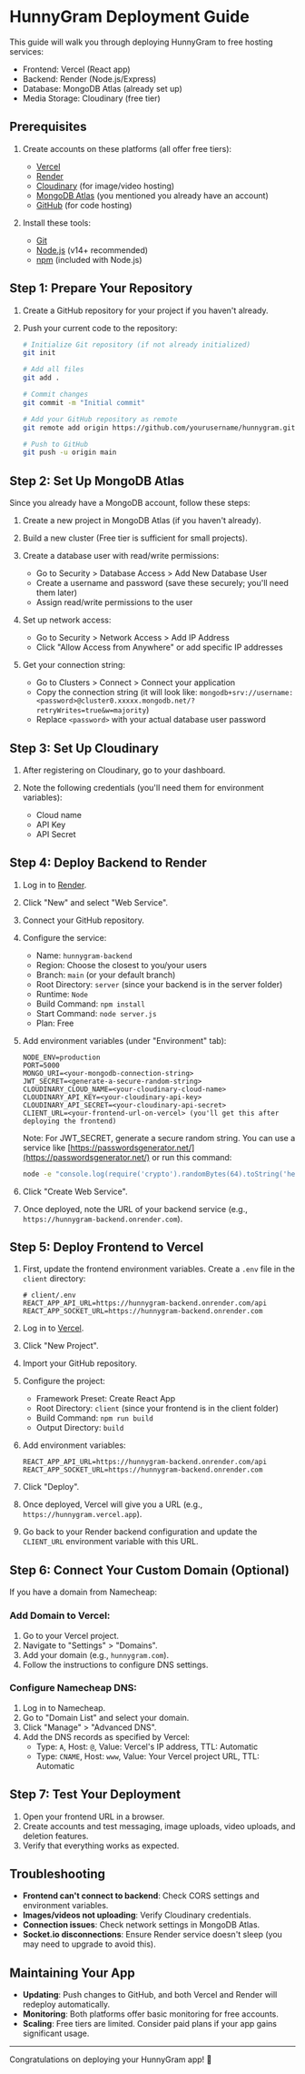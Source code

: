 # HunnyGram Deployment Guide

This guide will walk you through deploying HunnyGram to free hosting services:

- Frontend: Vercel (React app)
- Backend: Render (Node.js/Express)
- Database: MongoDB Atlas (already set up)
- Media Storage: Cloudinary (free tier)

## Prerequisites

1. Create accounts on these platforms (all offer free tiers):
   - [Vercel](https://vercel.com/signup)
   - [Render](https://render.com/register)
   - [Cloudinary](https://cloudinary.com/users/register/free) (for image/video hosting)
   - [MongoDB Atlas](https://www.mongodb.com/cloud/atlas/register) (you mentioned you already have an account)
   - [GitHub](https://github.com/join) (for code hosting)

2. Install these tools:
   - [Git](https://git-scm.com/downloads)
   - [Node.js](https://nodejs.org/) (v14+ recommended)
   - [npm](https://www.npmjs.com/get-npm) (included with Node.js)

## Step 1: Prepare Your Repository

1. Create a GitHub repository for your project if you haven't already.

2. Push your current code to the repository:
   ```bash
   # Initialize Git repository (if not already initialized)
   git init
   
   # Add all files
   git add .
   
   # Commit changes
   git commit -m "Initial commit"
   
   # Add your GitHub repository as remote
   git remote add origin https://github.com/yourusername/hunnygram.git
   
   # Push to GitHub
   git push -u origin main
   ```

## Step 2: Set Up MongoDB Atlas

Since you already have a MongoDB account, follow these steps:

1. Create a new project in MongoDB Atlas (if you haven't already).

2. Build a new cluster (Free tier is sufficient for small projects).

3. Create a database user with read/write permissions:
   - Go to Security > Database Access > Add New Database User
   - Create a username and password (save these securely; you'll need them later)
   - Assign read/write permissions to the user

4. Set up network access:
   - Go to Security > Network Access > Add IP Address
   - Click "Allow Access from Anywhere" or add specific IP addresses

5. Get your connection string:
   - Go to Clusters > Connect > Connect your application
   - Copy the connection string (it will look like: `mongodb+srv://username:<password>@cluster0.xxxxx.mongodb.net/?retryWrites=true&w=majority`)
   - Replace `<password>` with your actual database user password

## Step 3: Set Up Cloudinary

1. After registering on Cloudinary, go to your dashboard.

2. Note the following credentials (you'll need them for environment variables):
   - Cloud name
   - API Key
   - API Secret

## Step 4: Deploy Backend to Render

1. Log in to [Render](https://render.com/).

2. Click "New" and select "Web Service".

3. Connect your GitHub repository.

4. Configure the service:
   - Name: `hunnygram-backend`
   - Region: Choose the closest to you/your users
   - Branch: `main` (or your default branch)
   - Root Directory: `server` (since your backend is in the server folder)
   - Runtime: `Node`
   - Build Command: `npm install`
   - Start Command: `node server.js`
   - Plan: Free

5. Add environment variables (under "Environment" tab):
   ```
   NODE_ENV=production
   PORT=5000
   MONGO_URI=<your-mongodb-connection-string>
   JWT_SECRET=<generate-a-secure-random-string>
   CLOUDINARY_CLOUD_NAME=<your-cloudinary-cloud-name>
   CLOUDINARY_API_KEY=<your-cloudinary-api-key>
   CLOUDINARY_API_SECRET=<your-cloudinary-api-secret>
   CLIENT_URL=<your-frontend-url-on-vercel> (you'll get this after deploying the frontend)
   ```

   Note: For JWT_SECRET, generate a secure random string. You can use a service like [https://passwordsgenerator.net/](https://passwordsgenerator.net/) or run this command:
   ```bash
   node -e "console.log(require('crypto').randomBytes(64).toString('hex'))"
   ```

6. Click "Create Web Service".   

7. Once deployed, note the URL of your backend service (e.g., `https://hunnygram-backend.onrender.com`).

## Step 5: Deploy Frontend to Vercel

1. First, update the frontend environment variables. Create a `.env` file in the `client` directory:

   ```
   # client/.env
   REACT_APP_API_URL=https://hunnygram-backend.onrender.com/api
   REACT_APP_SOCKET_URL=https://hunnygram-backend.onrender.com
   ```

2. Log in to [Vercel](https://vercel.com).

3. Click "New Project".

4. Import your GitHub repository.

5. Configure the project:
   - Framework Preset: Create React App
   - Root Directory: `client` (since your frontend is in the client folder)
   - Build Command: `npm run build`
   - Output Directory: `build`

6. Add environment variables:
   ```
   REACT_APP_API_URL=https://hunnygram-backend.onrender.com/api
   REACT_APP_SOCKET_URL=https://hunnygram-backend.onrender.com
   ```

7. Click "Deploy".

8. Once deployed, Vercel will give you a URL (e.g., `https://hunnygram.vercel.app`).

9. Go back to your Render backend configuration and update the `CLIENT_URL` environment variable with this URL.

## Step 6: Connect Your Custom Domain (Optional)

If you have a domain from Namecheap:

### Add Domain to Vercel:

1. Go to your Vercel project.
2. Navigate to "Settings" > "Domains".
3. Add your domain (e.g., `hunnygram.com`).
4. Follow the instructions to configure DNS settings.

### Configure Namecheap DNS:

1. Log in to Namecheap.
2. Go to "Domain List" and select your domain.
3. Click "Manage" > "Advanced DNS".
4. Add the DNS records as specified by Vercel:
   - Type: `A`, Host: `@`, Value: Vercel's IP address, TTL: Automatic
   - Type: `CNAME`, Host: `www`, Value: Your Vercel project URL, TTL: Automatic

## Step 7: Test Your Deployment

1. Open your frontend URL in a browser.
2. Create accounts and test messaging, image uploads, video uploads, and deletion features.
3. Verify that everything works as expected.

## Troubleshooting

- **Frontend can't connect to backend**: Check CORS settings and environment variables.
- **Images/videos not uploading**: Verify Cloudinary credentials.
- **Connection issues**: Check network settings in MongoDB Atlas.
- **Socket.io disconnections**: Ensure Render service doesn't sleep (you may need to upgrade to avoid this).

## Maintaining Your App

- **Updating**: Push changes to GitHub, and both Vercel and Render will redeploy automatically.
- **Monitoring**: Both platforms offer basic monitoring for free accounts.
- **Scaling**: Free tiers are limited. Consider paid plans if your app gains significant usage.

---

Congratulations on deploying your HunnyGram app! 💌
